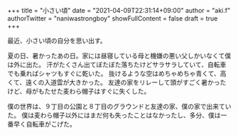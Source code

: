 +++
title = "小さい頃"
date = "2021-04-09T22:31:14+09:00"
author = "aki.f"
authorTwitter = "naniwastrongboy"
showFullContent = false
draft = true
+++

最近、小さい頃の自分を思い出す。

夏の日、暑かったあの日。家には昼寝している母と機嫌の悪い父しかいなくて僕は外に出た。
汗がたくさん出てぼたぼた落ちたけどサラサラしていて、自転車でも乗ればシャツもすぐに乾いた。
抜けるような空はめちゃめちゃ青くて、高くて、遠くの入道雲が大きかった。
友達の家をリレーして頭がすごく暑かったけど、母がもたせた麦わら帽子はすぐに失くした。

僕の世界は、９丁目の公園と８丁目のグラウンドと友達の家、僕の家で出来ていた。
僕は麦わら帽子以外にはまだ何も失ったことはなかったし、多分、僕は一番早く自転車がこげた。
